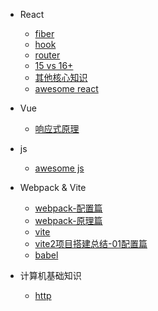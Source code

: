 - React
  - [fiber](react/react01-fiber.md)
  - [hook](react/react02-hook.md)
  - [router](react/react03-router.md)
  <!-- - [redux](prototype.md) -->
  - [15 vs 16+](react/react04-15vs16+.md)
  - [其他核心知识](react/react05-others.md)
  - [awesome react](react/react06-github合集.md)

- Vue
  - [响应式原理](vue/vue01-proxy.md)

- js
  - [awesome js](javascript/awesome.md)

- Webpack & Vite
  - [webpack-配置篇](webpack&vite/01-webpack01-配置篇.md)
  - [webpack-原理篇](webpack&vite/04-webpack02-原理篇.md)
  - [vite](webpack&vite/02-vite.md)
  - [vite2项目搭建总结-01配置篇](webpack&vite/03-vite搭建项目记录01.md)
  - [babel](webpack&vite/05-babel.md)

- 计算机基础知识
  - [http](计算机基础知识/01-http.md)